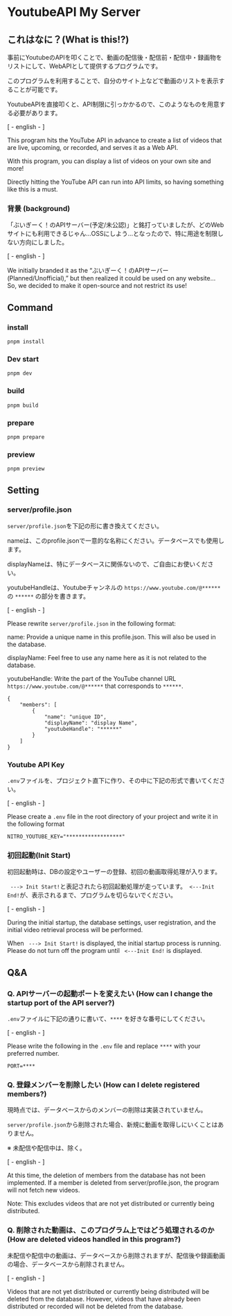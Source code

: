 
# YoutubeAPI My Server

## これはなに？(What is this!?)

事前にYoutubeのAPIを叩くことで、動画の配信後・配信前・配信中・録画物をリストにして、WebAPIとして提供するプログラムです。

このプログラムを利用することで、自分のサイト上などで動画のリストを表示することが可能です。

YoutubeAPIを直接叩くと、API制限に引っかかるので、このようなものを用意する必要があります。

[ - english - ]

This program hits the YouTube API in advance to create a list of videos that are live, upcoming, or recorded, and serves it as a Web API.

With this program, you can display a list of videos on your own site and more!

Directly hitting the YouTube API can run into API limits, so having something like this is a must.

### 背景 (background)

「ぶいぎーく！のAPIサーバー(予定/未公認)」と銘打っていましたが、どのWebサイトにも利用できるじゃん…OSSにしよう…となったので、特に用途を制限しない方向にしました。

[ - english - ]

We initially branded it as the “ぶいぎーく！のAPIサーバー (Planned/Unofficial),” but then realized it could be used on any website… So, we decided to make it open-source and not restrict its use!

## Command

### install

```
pnpm install
```

### Dev start

```
pnpm dev
```

### build

```
pnpm build
```

### prepare

```
pnpm prepare
```

### preview

```
pnpm preview
```

## Setting

### server/profile.json

`server/profile.json`を下記の形に書き換えてください。

nameは、このprofile.jsonで一意的な名称にください。データベースでも使用します。

displayNameは、特にデータベースに関係ないので、ご自由にお使いください。

youtubeHandleは、Youtubeチャンネルの `https://www.youtube.com/@******` の `******` の部分を書きます。

[ - english - ]

Please rewrite `server/profile.json` in the following format:

name: Provide a unique name in this profile.json. This will also be used in the database.

displayName: Feel free to use any name here as it is not related to the database.

youtubeHandle: Write the part of the YouTube channel URL `https://www.youtube.com/@******` that corresponds to `******`.

```
{
    "members": [
        {
            "name": "unique ID",
            "displayName": "display Name",
            "youtubeHandle": "******"
        }
    ]
}
```

### Youtube API Key

`.env`ファイルを、プロジェクト直下に作り、その中に下記の形式で書いてください。


[ - english - ]

Please create a `.env` file in the root directory of your project and write it in the following format

```
NITRO_YOUTUBE_KEY="******************"
```

### 初回起動(Init Start)

初回起動時は、DBの設定やユーザーの登録、初回の動画取得処理が入ります。

` ---> Init Start!`と表記されたら初回起動処理が走っています。` <---Init End!`が、表示されるまで、プログラムを切らないでください。

[ - english - ]

During the initial startup, the database settings, user registration, and the initial video retrieval process will be performed.

When ` ---> Init Start!` is displayed, the initial startup process is running. Please do not turn off the program until ` <---Init End!` is displayed.


## Q&A

### Q. APIサーバーの起動ポートを変えたい (How can I change the startup port of the API server?)

`.env`ファイルに下記の通りに書いて、`****` を好きな番号にしてください。

[ - english - ]

Please write the following in the `.env` file and replace `****` with your preferred number.

```
PORT=****
```

### Q. 登録メンバーを削除したい (How can I delete registered members?)

現時点では、データベースからのメンバーの削除は実装されていません。

`server/profile.json`から削除された場合、新規に動画を取得しにいくことはありません。

※ 未配信や配信中は、除く。

[ - english - ]

At this time, the deletion of members from the database has not been implemented. If a member is deleted from server/profile.json, the program will not fetch new videos.

Note: This excludes videos that are not yet distributed or currently being distributed.


### Q. 削除された動画は、このプログラム上ではどう処理されるのか (How are deleted videos handled in this program?)

未配信や配信中の動画は、データベースから削除されますが、配信後や録画動画の場合、データベースから削除されません。

[ - english - ]

Videos that are not yet distributed or currently being distributed will be deleted from the database. However, videos that have already been distributed or recorded will not be deleted from the database.

